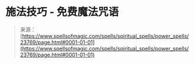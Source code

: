 <!--yml

类别: 未分类

日期: 2024-06-12 19:09:08

-->

# 施法技巧 - 免费魔法咒语

> 来源：[https://www.spellsofmagic.com/spells/spiritual_spells/power_spells/23769/page.html#0001-01-01](https://www.spellsofmagic.com/spells/spiritual_spells/power_spells/23769/page.html#0001-01-01)
